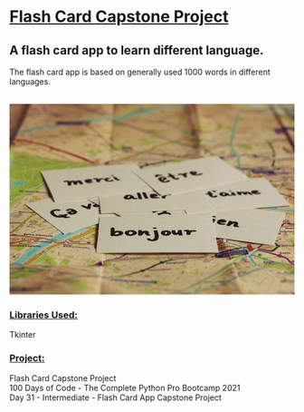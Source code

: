 # <u>**Flash Card Capstone Project**</u>

## A flash card app to learn different language.<br/>

The flash card app is based on generally used 1000 words in different languages.</br> </br>

![Password Manager](image.jpg) <br/>

### <u>**Libraries Used:**</u> <br />
Tkinter<br/>

### <u>**Project:**</u> <br/>
Flash Card Capstone Project<br/>
100 Days of Code - The Complete Python Pro Bootcamp 2021 <br/>
Day 31 - Intermediate - Flash Card App Capstone Project